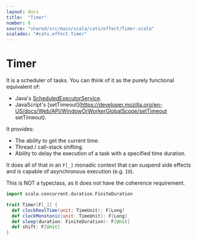 ```yaml
---
layout: docs
title:  "Timer"
number: 8
source: "shared/src/main/scala/cats/effect/Timer.scala"
scaladoc: "#cats.effect.Timer"
---
```


# Timer

It is a scheduler of tasks. You can think of it as the purely functional equivalent of:

- Java's [ScheduledExecutorService](https://docs.oracle.com/javase/9/docs/api/java/util/concurrent/ScheduledExecutorService.html).
- JavaScript's [setTimeout](https://developer.mozilla.org/en-US/docs/Web/API/WindowOrWorkerGlobalScope/setTimeout setTimeout).

It provides:

- The ability to get the current time.
- Thread / call-stack shifting.
- Ability to delay the execution of a task with a specified time duration.

It does all of that in an `F[_]` monadic context that can suspend side effects and is capable of asynchronous execution (e.g. `IO`).

This is NOT a typeclass, as it does not have the coherence requirement.

```scala
import scala.concurrent.duration.FiniteDuration

trait Timer[F[_]] {
  def clockRealTime(unit: TimeUnit): F[Long]
  def clockMonotonic(unit: TimeUnit): F[Long]
  def sleep(duration: FiniteDuration): F[Unit]
  def shift: F[Unit]
}
```
